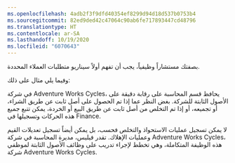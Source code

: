 ```yaml
---
ms.openlocfilehash: 4adb2f3f9dfd40354ef8299d94d18d537b0753b4
ms.sourcegitcommit: 82ed9ded42c47064c90ab6fe717893447cd48796
ms.translationtype: HT
ms.contentlocale: ar-SA
ms.lasthandoff: 10/19/2020
ms.locfileid: "6070643"
---
```

بصفتك مستشاراً وظيفياً، يجب أن تفهم أولاً سيناريو متطلبات العملاء المحددة.

وفيما يلي مثال على ذلك:

في شركة Adventure Works Cycles، يحافظ قسم المحاسبة على رقابة دقيقة على الأصول الثابتة للشركة. بغض النظر عما إذا تم الحصول على أصل ثابت عن طريق الشراء، أو تجميعه، أو إذا تم التخلص من أصل ثابت عن طريق البيع أو الخردة، يمكن تتبع جميع هذه الحركات وتسجيلها في Finance.

لا يمكن تسجيل عمليات الاستحواذ والتخلص فحسب، بل يمكن أيضاً تسجيل تعديلات القيم وعمليات الإهلاك. تقدر فيليس، مديرة المحاسبة في شركة Adventure Works Cycles، هذه الوظيفة المتكاملة، وهي تخطط لإجراء تدريب على وظائف الأصول الثابتة لموظفي شركة Adventure Works Cycles.
